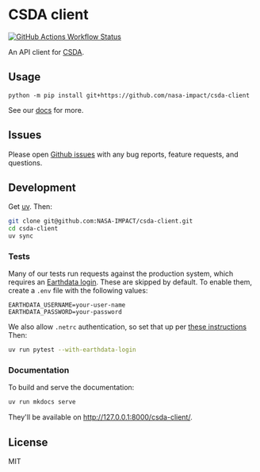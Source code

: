 # CSDA client

[![GitHub Actions Workflow Status](https://img.shields.io/github/actions/workflow/status/nasa-impact/csda-client/ci.yaml?style=for-the-badge)](https://github.com/NASA-IMPACT/csda-client/actions/workflows/ci.yaml)

An API client for [CSDA](https://csdap.earthdata.nasa.gov/).

## Usage

```shell
python -m pip install git+https://github.com/nasa-impact/csda-client
```

See our [docs](https://nasa-impact.github.io/csda-client) for more.

## Issues

Please open [Github issues](https://github.com/NASA-IMPACT/csda-client/issues) with any bug reports, feature requests, and questions.

## Development

Get [uv](https://docs.astral.sh/uv/getting-started/installation/).
Then:

```sh
git clone git@github.com:NASA-IMPACT/csda-client.git
cd csda-client
uv sync
```

### Tests

Many of our tests run requests against the production system, which requires an [Earthdata login](https://urs.earthdata.nasa.gov/).
These are skipped by default.
To enable them, create a `.env` file with the following values:

```env
EARTHDATA_USERNAME=your-user-name
EARTHDATA_PASSWORD=your-password
```

We also allow `.netrc` authentication, so set that up per [these instructions](https://nsidc.org/data/user-resources/help-center/creating-netrc-file-earthdata-login)
Then:

```sh
uv run pytest --with-earthdata-login
```

### Documentation

To build and serve the documentation:

```sh
uv run mkdocs serve
```

They'll be available on <http://127.0.0.1:8000/csda-client/>.

## License

MIT
